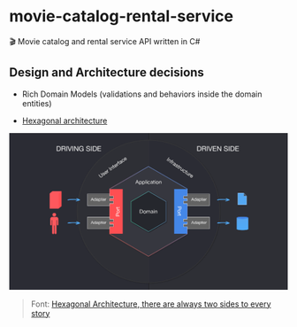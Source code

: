 # movie-catalog-rental-service

🎬 Movie catalog and rental service API written in C#

## Design and Architecture decisions

- Rich Domain Models (validations and behaviors inside the domain entities)

- [Hexagonal architecture](https://alistair.cockburn.us/hexagonal-architecture/)

![hexagonal architecture](./assets/hexagonal.png)

> Font: [Hexagonal Architecture, there are always two sides to every story](https://medium.com/ssense-tech/hexagonal-architecture-there-are-always-two-sides-to-every-story-bc0780ed7d9c)